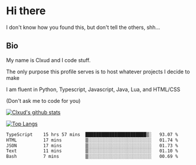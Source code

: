 

# Hi there
I don't know how you found this, but don't tell the others, shh...

## Bio
My name is Clxud and I code stuff.

The only purpose this profile serves is to host whatever projects I decide to make

I am fluent in Python, Typescript, Javascript, Java, Lua, and HTML/CSS



(Don't ask me to code for you)

[![Clxud's github stats](https://github-readme-stats.vercel.app/api?username=cloudwithax&count_private=true&theme=dark&show_icons=true)](https://github.com/anuraghazra/github-readme-stats) 

[![Top Langs](https://github-readme-stats.vercel.app/api/top-langs/?username=cloudwithax&theme=dark)](https://github.com/anuraghazra/github-readme-stats)

<!--START_SECTION:waka-->

```txt
TypeScript    15 hrs 57 mins  ███████████████████████▒░   93.07 %
HTML          17 mins         ▒░░░░░░░░░░░░░░░░░░░░░░░░   01.74 %
JSON          17 mins         ▒░░░░░░░░░░░░░░░░░░░░░░░░   01.73 %
Text          11 mins         ▒░░░░░░░░░░░░░░░░░░░░░░░░   01.10 %
Bash          7 mins          ▒░░░░░░░░░░░░░░░░░░░░░░░░   00.69 %
```

<!--END_SECTION:waka-->







